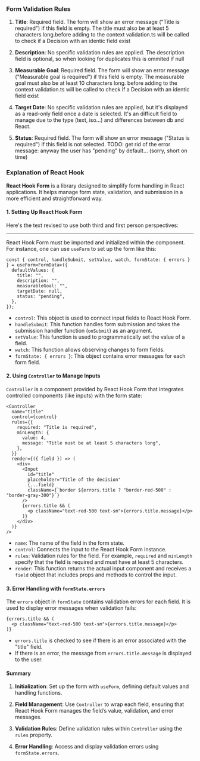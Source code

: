 ### Form Validation Rules

1. **Title**: Required field. The form will show an error message ("Title is required") if this field is empty. The title must also be at least 5 characters long.before adding to the context validation.ts will be called to check if a Decision with an identic field exist

2. **Description**: No specific validation rules are applied. The description field is optional, so when looking for duplicates this is ommited if null

3. **Measurable Goal**: Required field. The form will show an error message ("Measurable goal is required") if this field is empty. The measurable goal must also be at least 10 characters long. before adding to the context validation.ts will be called to check if a Decision with an identic field exist

4. **Target Date**: No specific validation rules are applied, but it's displayed as a read-only field once a date is selected. It's an difficult field to manage due to the type (text, iso...) and differences between db and React.

5. **Status**: Required field. The form will show an error message ("Status is required") if this field is not selected. TODO: get rid of the error message: anyway the user has "pending" by default... (sorry, short on time)



### Explanation of React Hook

**React Hook Form** is a library designed to simplify form handling in React applications. It helps manage form state, validation, and submission in a more efficient and straightforward way.

#### 1. **Setting Up React Hook Form**

Here's the text revised to use both third and first person perspectives:

---

React Hook Form must be imported and initialized within the component. For instance, one can use `useForm` to set up the form like this:

```tsx
const { control, handleSubmit, setValue, watch, formState: { errors } } = useForm<FormData>({
  defaultValues: {
    title: "",
    description: "",
    measurableGoal: "",
    targetDate: null,
    status: "pending",
  },
});
```

- `control`: This object is used to connect input fields to React Hook Form.
- `handleSubmit`: This function handles form submission and takes the submission handler function (`onSubmit`) as an argument.
- `setValue`: This function is used to programmatically set the value of a field.
- `watch`: This function allows observing changes to form fields.
- `formState: { errors }`: This object contains error messages for each form field.

#### 2. **Using `Controller` to Manage Inputs**

`Controller` is a component provided by React Hook Form that integrates controlled components (like inputs) with the form state:

```tsx
<Controller
  name="title"
  control={control}
  rules={{
    required: "Title is required",
    minLength: {
      value: 4,
      message: "Title must be at least 5 characters long",
    },
  }}
  render={({ field }) => (
    <div>
      <Input
        id="title"
        placeholder="Title of the decision"
        {...field}
        className={`border ${errors.title ? "border-red-500" : "border-gray-300"}`}
      />
      {errors.title && (
        <p className="text-red-500 text-sm">{errors.title.message}</p>
      )}
    </div>
  )}
/>
```

- `name`: The name of the field in the form state.
- `control`: Connects the input to the React Hook Form instance.
- `rules`: Validation rules for the field. For example, `required` and `minLength` specify that the field is required and must have at least 5 characters.
- `render`: This function returns the actual input component and receives a `field` object that includes props and methods to control the input.

#### 3. **Error Handling with `formState.errors`**

The `errors` object in `formState` contains validation errors for each field. It is used to display error messages when validation fails:

```tsx
{errors.title && (
  <p className="text-red-500 text-sm">{errors.title.message}</p>
)}
```

- `errors.title` is checked to see if there is an error associated with the "title" field.
- If there is an error, the message from `errors.title.message` is displayed to the user.

#### **Summary**

1. **Initialization**: Set up the form with `useForm`, defining default values and handling functions.

2. **Field Management**: Use `Controller` to wrap each field, ensuring that React Hook Form manages the field’s value, validation, and error messages.

3. **Validation Rules**: Define validation rules within `Controller` using the `rules` property.

4. **Error Handling**: Access and display validation errors using `formState.errors`.
